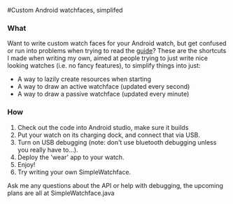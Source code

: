 #Custom Android watchfaces, simplifed

### What

Want to write custom watch faces for your Android watch, but get confused or run into problems when trying to read the
[guide](https://developer.android.com/training/wearables/watch-faces/index.html])?
These are the shortcuts I made when writing my own, aimed at people trying to just write nice looking watches 
(i.e. no fancy features), to simplify things into just:

* A way to lazily create resources when starting
* A way to draw an active watchface (updated every second)
* A way to draw a passive watchface (updated every minute)

### How

1. Check out the code into Android studio, make sure it builds
1. Put your watch on its charging dock, and connect that via USB.
1. Turn on USB debugging (note: don't use bluetooth debugging unless you really have to...).
1. Deploy the 'wear' app to your watch.
1. Enjoy!
1. Try writing your own SimpleWatchface.

Ask me any questions about the API or help with debugging,
the upcoming plans are all at SimpleWatchface.java

